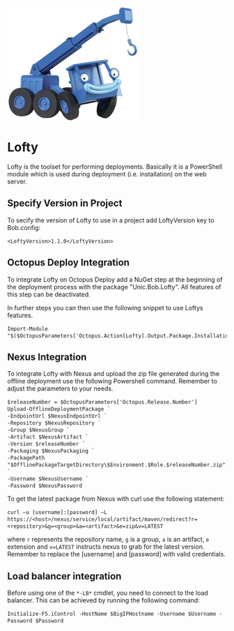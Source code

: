 <div class="chapterlogo"><img src="./Lofty.jpg" /></div>

# Lofty

Lofty is the toolset for performing deployments. Basically it is a PowerShell module which is used during deployment (i.e. installation) on the web server.


## Specify Version in Project
To secify the version of Lofty to use in a project add LoftyVersion key to Bob.config:

    <LoftyVersion>1.1.0</LoftyVersion>


## Octopus Deploy  Integration
To integrate Lofty on Octopus Deploy add a NuGet step at the beginning of the deployment process with the package "Unic.Bob.Lofty". All features of this step can be deactivated.

In further steps you can then use the following snippet to use Loftys features.

    Import-Module "$($OctopusParameters['Octopus.Action[Lofty].Output.Package.InstallationDirectoryPath'])\Lofty"

## Nexus Integration

To integrate Lofty with Nexus and upload the zip file generated during the offline deployment use the following Powershell command. Remember to adjust the parameters to your needs.

    $releaseNumber = $OctopusParameters['Octopus.Release.Number']
    Upload-OfflineDeploymentPackage `
    -EndpointUrl $NexusEndpointUrl `
    -Repository $NexusRepository `
    -Group $NexusGroup `
    -Artifact $NexusArtifact `
    -Version $releaseNumber `
    -Packaging $NexusPackaging `
    -PackagePath "$OfflinePackageTargetDirectory\$Environment.$Role.$releaseNumber.zip" `
    -Username $NexusUsername `
    -Password $NexusPassword

To get the latest package from Nexus with curl use the following statement:

    curl –u [username]:[password] –L https://<host>/nexus/service/local/artifact/maven/redirect?r=<repository>&g=<group>&a=<artifact>&e=zip&v=LATEST

where `r` represents the repository name, `g` is a group, `a` is an artifact, `e` extension and `v=LATEST` instructs nexus to grab for the latest version. Remember to replace the [username] and [password] with valid credentials.

## Load balancer integration

Before using one of the `*-LB*` cmdlet, you need to connect to the load balancer. This can be achieved by running the following command:

    Initialize-F5.iControl -HostName $BigIPHostname -Username $Username -Password $Password
